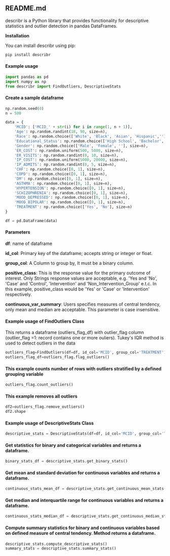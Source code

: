 ## README.md

describr is a Python library that provides functionality for descriptive statistics and outlier detection in pandas DataFrames.

**Installation**

You can install describr using pip:

```python
pip install describr
```

#### Example usage
```python
import pandas as pd
import numpy as np
from describr import FindOutliers, DescriptiveStats
```
#### Create a sample dataframe
```python
np.random.seed(0)
n = 500

data = {
    'MCID': ['MCID_' + str(i) for i in range(1, n + 1)],
    'Age': np.random.randint(18, 90, size=n),
    'Race': np.random.choice(['White', 'Black', 'Asian', 'Hispanic',''], size=n),
    'Educational_Status': np.random.choice(['High School', 'Bachelor', 'Master', 'PhD',''], size=n),
    'Gender': np.random.choice(['Male', 'Female', ''], size=n),
    'ER_COST': np.random.uniform(500, 5000, size=n),
    'ER_VISITS': np.random.randint(0, 10, size=n),
    'IP_COST': np.random.uniform(5000, 20000, size=n),
    'IP_ADMITS': np.random.randint(0, 5, size=n),
    'CHF': np.random.choice([0, 1], size=n),
    'COPD': np.random.choice([0, 1], size=n),
    'DM': np.random.choice([0, 1], size=n),
    'ASTHMA': np.random.choice([0, 1], size=n),
    'HYPERTENSION': np.random.choice([0, 1], size=n),
    'SCHIZOPHRENIA': np.random.choice([0, 1], size=n),
    'MOOD_DEPRESSED': np.random.choice([0, 1], size=n),
    'MOOD_BIPOLAR': np.random.choice([0, 1], size=n),
    'TREATMENT': np.random.choice(['Yes', 'No'], size=n)
}

df = pd.DataFrame(data)
```
#### Parameters
**df**: name of dataframe

**id_col**: Primary key of the dataframe; accepts string or integer or float.

**group_col**: A Column to group by, It must be a binary column. 

**positive_class**: This is the response value for the primary outcome of interest. Only Strings response values are acceptable, e.g. 'Yes and 'No', 'Case' and 'Control', 'Intervention' and 'Non_Intervention_Group' e.t.c. In this example, positive_class would be 'Yes' or 'Case' or 'Intervention' respectively.

**continuous_var_summary**: Users specifies measures of central tendency, only mean and median are acceptable. This parameter is case insensitive.


#### Example usage of FindOutliers Class

This returns a dataframe (outliers_flag_df) with outlier_flag column (outlier_flag =1: record contains one or more ouliers). Tukey's IQR method is used to detect outliers in the data

```python
outliers_flag=FindOutliers(df=df, id_col='MCID', group_col='TREATMENT')
outliers_flag_df=outliers_flag.flag_outliers()
```
#### This example counts number of rows with outliers stratified by a defined grouping variable
```python
outliers_flag.count_outliers()
```
#### This example removes all outliers
```python
df2=outliers_flag.remove_outliers()
df2.shape
```

#### Example usage of DescriptiveStats Class
```python 
descriptive_stats = DescriptiveStats(df=df, id_col='MCID', group_col='TREATMENT', positive_class='Yes', continuous_var_summary='median')
```
#### Get statistics for binary and categorical variables and returns a dataframe.
```python
binary_stats_df = descriptive_stats.get_binary_stats()
```

#### Get mean and standard deviation for continuous variables and returns a dataframe.

```python
continuous_stats_mean_df = descriptive_stats.get_continuous_mean_stats()
```

#### Get median and interquartile range for continuous variables and returns a dataframe.
```python
continuous_stats_median_df = descriptive_stats.get_continuous_median_stats()
```

#### Compute summary statistics for binary and continuous variables based on defined measure of central tendency. Method returns a dataframe.
````python
descriptive_stats.compute_descriptive_stats()
summary_stats = descriptive_stats.summary_stats()
````